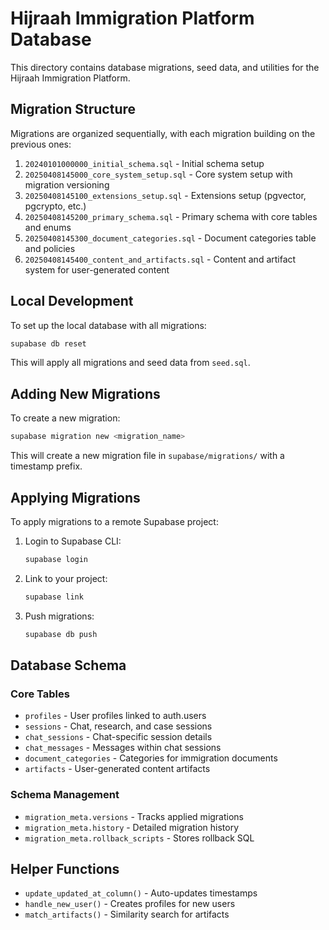 # Hijraah Immigration Platform Database

This directory contains database migrations, seed data, and utilities for the Hijraah Immigration Platform.

## Migration Structure

Migrations are organized sequentially, with each migration building on the previous ones:

1. `20240101000000_initial_schema.sql` - Initial schema setup
2. `20250408145000_core_system_setup.sql` - Core system setup with migration versioning
3. `20250408145100_extensions_setup.sql` - Extensions setup (pgvector, pgcrypto, etc.)
4. `20250408145200_primary_schema.sql` - Primary schema with core tables and enums
5. `20250408145300_document_categories.sql` - Document categories table and policies
6. `20250408145400_content_and_artifacts.sql` - Content and artifact system for user-generated content

## Local Development

To set up the local database with all migrations:

```bash
supabase db reset
```

This will apply all migrations and seed data from `seed.sql`.

## Adding New Migrations

To create a new migration:

```bash
supabase migration new <migration_name>
```

This will create a new migration file in `supabase/migrations/` with a timestamp prefix.

## Applying Migrations

To apply migrations to a remote Supabase project:

1. Login to Supabase CLI:

   ```bash
   supabase login
   ```

2. Link to your project:

   ```bash
   supabase link
   ```

3. Push migrations:
   ```bash
   supabase db push
   ```

## Database Schema

### Core Tables

- `profiles` - User profiles linked to auth.users
- `sessions` - Chat, research, and case sessions
- `chat_sessions` - Chat-specific session details
- `chat_messages` - Messages within chat sessions
- `document_categories` - Categories for immigration documents
- `artifacts` - User-generated content artifacts

### Schema Management

- `migration_meta.versions` - Tracks applied migrations
- `migration_meta.history` - Detailed migration history
- `migration_meta.rollback_scripts` - Stores rollback SQL

## Helper Functions

- `update_updated_at_column()` - Auto-updates timestamps
- `handle_new_user()` - Creates profiles for new users
- `match_artifacts()` - Similarity search for artifacts
